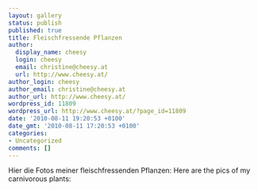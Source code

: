 ```yaml
---
layout: gallery
status: publish
published: true
title: Fleischfressende Pflanzen
author:
  display_name: cheesy
  login: cheesy
  email: christine@cheesy.at
  url: http://www.cheesy.at/
author_login: cheesy
author_email: christine@cheesy.at
author_url: http://www.cheesy.at/
wordpress_id: 11809
wordpress_url: http://www.cheesy.at/?page_id=11809
date: '2010-08-11 19:20:53 +0100'
date_gmt: '2010-08-11 17:20:53 +0100'
categories:
- Uncategorized
comments: []
---
```

<!--:de-->Hier die Fotos meiner fleischfressenden Pflanzen:
<!--:--><!--:en-->Here are the pics of my carnivorous plants:
<!--:-->
